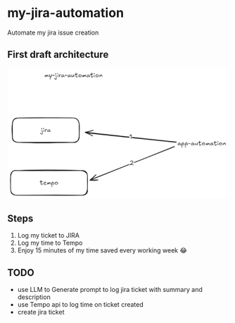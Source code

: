 # my-jira-automation
Automate my jira issue creation

## First draft architecture
![2 My jira automation.png](docs/img/architecture_jira_automation.png)

## Steps
1) Log my ticket to JIRA
2) Log my time to Tempo
3) Enjoy 15 minutes of my time saved every working week 😂

## TODO
- use LLM to Generate prompt to log jira ticket with summary and description
- use Tempo api to log time on ticket created
- create jira ticket